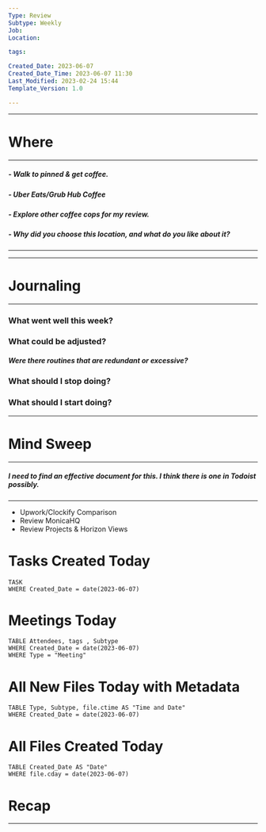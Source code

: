 ```yaml
---
Type: Review
Subtype: Weekly
Job: 
Location: 

tags: 

Created_Date: 2023-06-07
Created_Date_Time: 2023-06-07 11:30
Last_Modified: 2023-02-24 15:44
Template_Version: 1.0

---
```

---
# Where
---
##### - Walk to pinned & get coffee.
##### - Uber Eats/Grub Hub Coffee
##### - Explore other coffee cops for my review.
##### - Why did you choose this location, and what do you like about it?
---


---
# Journaling 
---
### What went well this week?


### What could be adjusted?
##### Were there routines that are redundant or excessive?


### What should I stop doing?


### What should I start doing?



---
# Mind Sweep
---
##### I need to find an effective document for this. I think there is one in Todoist possibly. 


---



- Upwork/Clockify Comparison
- Review MonicaHQ
- Review Projects & Horizon Views






# Tasks Created Today
```dataview
TASK
WHERE Created_Date = date(2023-06-07)
```

# Meetings Today
```dataview
TABLE Attendees, tags , Subtype
WHERE Created_Date = date(2023-06-07)
WHERE Type = "Meeting"
```
# All New Files Today with Metadata
```dataview
TABLE Type, Subtype, file.ctime AS "Time and Date"
WHERE Created_Date = date(2023-06-07)
```

# All Files Created Today
```dataview
TABLE Created_Date AS "Date"
WHERE file.cday = date(2023-06-07)
```

# Recap
---
